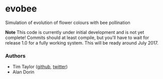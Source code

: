 # evobee
Simulation of evolution of flower colours with bee pollination

**Note** This code is currently under initial development and is not yet complete! 
Commits should at least compile, but you'll have to wait for release 1.0 for a 
fully working system. This will be ready around July 2017.

### Authors
* Tim Taylor ([github](https://github.com/tim-taylor), [twitter](https://twitter.com/drtimt))
* Alan Dorin